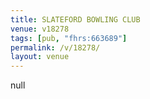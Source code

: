```yaml
---
title: SLATEFORD BOWLING CLUB
venue: v18278
tags: [pub, "fhrs:663689"]
permalink: /v/18278/
layout: venue
---
```

null